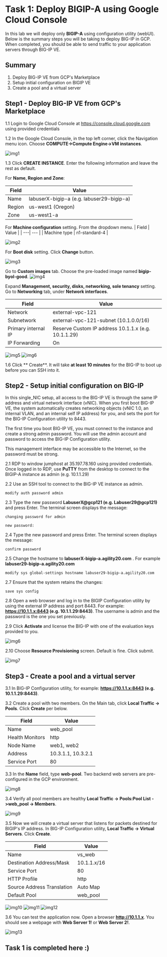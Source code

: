 Task 1: Deploy BIGIP-A using Google Cloud Console
==================================================

In this lab we will deploy only **BIGIP-A** using configuration utility (webUI). Below is the summary steps you will be taking to deploy BIG-IP in GCP.
When completed, you should be able to send traffic to your application servers through BIG-IP VE.

Summary
-------------

1.	Deploy BIG-IP VE from GCP's Marketplace
2.	Setup initial configuration on BIGIP VE
3.  Create a pool and a virtual server



Step1 - Deploy BIG-IP VE from GCP's Marketplace
-----------------------------------------
1.1 Login to Google Cloud Console at https://console.cloud.google.com using provided credentials

1.2 In the Google Cloud Console, in the top left corner, click the Navigation menu icon. Choose **COMPUTE->Compute Engine->VM instances**.

![img1](./images/task1/menu.png)

1.3 Click **CREATE INSTANCE**. Enter the following information and leave the rest as default.


For **Name, Region and Zone**:

| Field | Value |
| ---| --- |
| Name | labuserX-bigip-a (e.g. labuser29-bigip-a)|
| Region | us-west1 (Oregon) |
| Zone | us-west1-a |

For **Machine configuration** setting. From the dropdown menu.
| Field | Value |
| ---| --- |
| Machine type | n1-standard-4 |

![img2](./images/task1/instance1.png)

For **Boot disk** setting. Click **Change** button.  

![img3](./images/task1/instance2.png)

Go to **Custom images** tab. Choose the pre-loaded image named **bigip-byol-good**.
![img4](./images/task1/instance3.png)

Expand **Management, security, disks, networking, sole tenancy** setting. Go to **Networking** tab, under **Network interfaces**.

| Field | Value |
| ---| --- |
| Network | external-vpc-121 |
| Subnetwork | external-vpc-121-subnet (10.1.0.0/16) |
| Primary internal IP | Reserve Custom IP address 10.1.1.x (e.g. 10.1.1.29)
| IP Forwarding | On |

![img5](./images/task1/instance5.png)
![img6](./images/task1/instance6.png)

1.6 Click ** Create**. It will take **at least 10 minutes** for the BIG-IP to boot up before you can SSH into it.



Step2 - Setup initial configuration on BIG-IP
----------------------------------------------
In this single_NIC setup, all access to the BIG-IP VE is through the same IP address and virtual network interface (vNIC). When you first boot BIG-IP VE, the system automatically creates networking objects (vNIC 1.0, an internal VLAN, and an internal self IP address) for you, and sets the port for the BIG-IP Configuration utility to 8443.

The first time you boot BIG-IP VE, you must connect to the instance and create a strong admin password. You will use the admin account and password to access the BIG-IP Configuration utility.

This management interface may be accessible to the Internet, so the password must be strong.

2.1 RDP to window jumphost at 35.197.78.160 using provided credentials. Once logged in to RDP, use **PuTTY** from the desktop to connect to the BIGIP-A instance as admin (e.g. 10.1.1.29)


2.2 Use an SSH tool to connect to the BIG-IP VE instance as admin.

``modify auth password admin``


2.3 Type the new password **LabuserX@gcp121 (e.g. Labuser29@gcp121)** and press Enter. The terminal screen displays the message:

``changing password for admin``

``new password:``

2.4 Type the new password and press Enter. The terminal screen displays the message:

``confirm password``

2.5 Change the hostname to **labuserX-bigip-a.agility20.com** . For example **labuser29-bigip-a.agility20.com**

``modify sys global-settings hostname labuser29-bigip-a.agility20.com``


2.7 Ensure that the system retains the changes:

``save sys config``

2.8 Open a web browser and log in to the BIGIP Configuration utility by using the external IP address and port 8443.
    For example: **https://10.1.1.x:8443 (e.g. 10.1.1.29:8443)**.
    The username is admin and the password is the one you set previously.

2.9 Click **Activate** and license the BIG-IP with one of the evaluation keys provided to you.

![img6](./images/task1/licensing2.png)

2.10 Choose **Resource Provisioning** screen. Default is fine. Click submit.

![img7](./images/task1/module-provision1.png)

Step3 - Create a pool and a virtual server
------------------------------------------------

3.1 In BIG-IP Configuration utility, for example: **https://10.1.1.x:8443 (e.g. 10.1.1.29:8443)**.

3.2 Create a pool with two members. On the Main tab, click **Local Traffic -> Pools**. Click **Create** per below.


| Field | Value |
| --- | --- |
| Name  | web_pool |
| Health Monitors | http |
| Node Name | web1, web2 |
| Address | 10.3.1.1, 10.3.2.1 |
| Service Port | 80 |


3.3 In the **Name** field, type **web-pool**. Two backend web servers are pre-configured in the GCP environment.

![img8](./images/task1/pool1.png)

3.4 Verify all pool members are healthy **Local Traffic -> Pools:Pool List ->web_pool -> Members**.

![img9](./images/task1/pool2.png)

3.5  Now we will create a virtual server that listens for packets destined for BIGIP's IP address.
     In BIG-IP Configuration utility, **Local Traffic -> Virtual Servers**. Click **Create**.


| Field | Value |
| --- | --- |
| Name | vs_web |
| Destination Address/Mask | 10.1.1.x/16 |
| Service Port | 80 |
| HTTP Profile | http |
| Source Address Translation | Auto Map |
| Default Pool | web_pool |

![img10](./images/task1/vs1.png)
![img11](./images/task1/vs2.png)
![img12](./images/task1/vs3.png)

3.6 You can test the application now. Open a browser **http://10.1.1.x**.
You should see a webpage with **Web Server 1!** or **Web Server 2!**.

![img13](./images/task1/verify.png)


Task 1 is completed here :)
--------------------------

